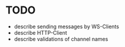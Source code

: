 # TODO

- describe sending messages by WS-Clients
- describe HTTP-Client
- describe validations of channel names